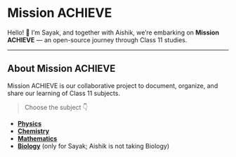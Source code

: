 # Mission ACHIEVE

Hello! 👋 I’m Sayak, and together with Aishik, we’re embarking on **Mission ACHIEVE** — an open-source journey through Class 11 studies.

---

## About Mission ACHIEVE

Mission ACHIEVE is our collaborative project to document, organize, and share our learning of Class 11 subjects.

> Choose the subject 👇

- [**Physics**](Subjects/01Physics/physics.md)
- [**Chemistry**](Subjects/02Chemistry/chemistry.md)
- [**Mathematics**](Subjects/03Mathematics/mathematics.md)
- [**Biology**](Subjects/04Biology/biology.md) (only for Sayak; Aishik is not taking Biology)



